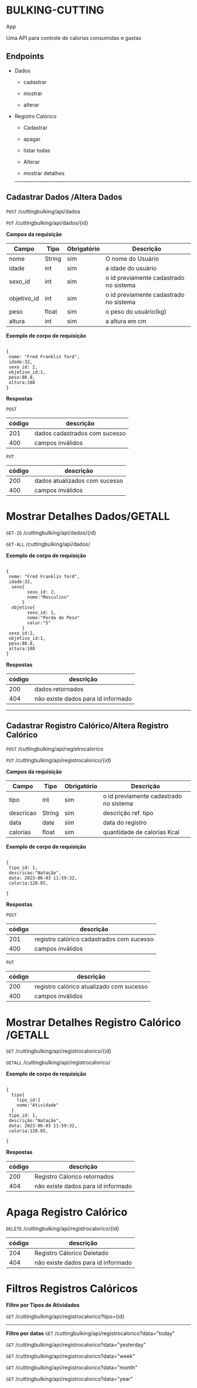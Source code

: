 # BULKING-CUTTING
App

Uma API para controle de calorias consumidas e gastas

## Endpoints
*  Dados

    - cadastrar

    - mostrar

    - alterar

* Registro Calórico

  - Cadastrar

  - apagar

  - listar todas

  - Alterar

  - mostrar detalhes

  -----------  


## Cadastrar Dados /Altera Dados


  `POST`   /cuttingbulking/api/dados

  `PUT`   /cuttingbulking/api/dados/{id}

  

  **Campos da requisição**

 | Campo  | Tipo | Obrigatório  | Descrição|
| ------------- | ------------- | ------------- | ------------- | 
| nome  | String  | sim  | O nome do Usuário   |
| idade  | int  | sim  | a idade do usuário  |
| sexo_id  | int | sim  | o id previamente  cadastrado no sistema  |
|objetivo_id|int|sim|o id previamente  cadastrado no sistema  |
| peso  | float  | sim  | o peso do usuário(kg) |
| altura  | int  | sim  | a altura em cm   |

  **Exemplo de corpo de requisição**

```JS

{
 nome: "Fred Franklin ford",
 idade:32,
 sexo_id: 2,
 objetivo_id:1,
 peso:88.8,
 altura:188
}
```
**Respostas**


`POST`

| código| descrição
|-------|----------
| 201   | dados cadastrados com sucesso
| 400   | campos inválidos

`PUT`

| código| descrição
|-------|----------
| 200  | dados atualizados com sucesso
| 400   | campos inválidos

# Mostrar Detalhes Dados/GETALL


  `GET-ID`   /cuttingbulking/api/dados/{id}

  `GET-ALL`   /cuttingbulking/api/dados/

  


  **Exemplo de corpo de requisição**

```JS

{
 nome: "Fred Franklin ford",
 idade:32,
  sexo{
        sexo_id: 2,
        nome:"Masculino"
      }
  objetivo{
        sexo_id: 1,
        nome:"Perda de Peso"
        valor:"5"
      }
 sexo_id:2,
 objetivo_id:1,      
 peso:88.8,
 altura:188
}
```
**Respostas**

| código| descrição
|-------|----------
| 200   | dados retornados
| 404   | não existe dados para id informado


------------------------------------------------------------

## Cadastrar Registro Calórico/Altera Registro Calórico


  `POST`   /cuttingbulking/api/registrocalorico

  `PUT`   /cuttingbulking/api/registrocalorico/{id}



  

  **Campos da requisição**

 | Campo  | Tipo | Obrigatório  | Descrição|
| ------------- | ------------- | ------------- | ------------- | 
| tipo  | int  | sim  | o id previamente  cadastrado no sistema   |
| descricao  | String  | sim  | descrição ref. tipo  |
| data | date | sim  | data do registro  |
|calorias|float|sim| quantidade de calorias Kcal  |


  **Exemplo de corpo de requisição**

```JS

{
 tipo_id: 1,
 descricao:"Natação",
 data: 2023-06-03 11:59:32,
 caloria:128.85,
 
}
```
**Respostas**

`POST`

| código| descrição
|-------|----------
| 201   | registro calórico cadastrados com sucesso
| 400   | campos inválidos

`PUT`

| código| descrição
|-------|----------
| 200   | registro calórico  atualizado  com sucesso
| 400   | campos inválidos

# Mostrar Detalhes Registro Calórico /GETALL


  `GET`   /cuttingbulking/api/registrocalorico/{id}

  `GETALL`   /cuttingbulking/api/registrocalorico/

  


  **Exemplo de corpo de requisição**

```JS

{
  tipo{
    tipo_id:1
    nome:"Atividade"
  }
 tipo_id: 1,
 descrição:"Natação",
 data: 2023-06-03 11:59:32,
 caloria:128.85,
 
}
```
**Respostas**

| código| descrição
|-------|----------
| 200   | Registro Cálorico retornados
| 404   | não existe dados para id informado



# Apaga Registro Calórico



`DELETE`   /cuttingbulking/api/registrocalorico/{id}


| código| descrição
|-------|----------
| 204  | Registro Cálorico Deletado
| 404   | não existe dados para id informado



# Filtros Registros Calóricos

 **Filtro por Tipos de Atividades**

`GET`   /cuttingbulking/api/registrocalorico?tipo={id}


----------------------------------------------------------------

**Filtro por datas**
`GET`   /cuttingbulking/api/registrocalorico?data="today"

`GET`   /cuttingbulking/api/registrocalorico?data="yesterday"

`GET`   /cuttingbulking/api/registrocalorico?data="week"

`GET`   /cuttingbulking/api/registrocalorico?data="month"

`GET`   /cuttingbulking/api/registrocalorico?data="year"


     
